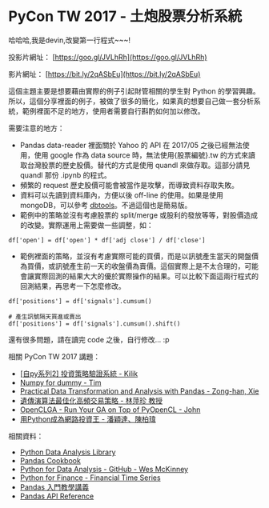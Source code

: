 # PyCon TW 2017 - 土炮股票分析系統

哈哈哈,我是devin,改變第一行程式~~~!

投影片網址： [https://goo.gl/JVLhRh](https://goo.gl/JVLhRh)

影片網址： [https://bit.ly/2qASbEu](https://bit.ly/2qASbEu)

這個主題主要是想要藉由實際的例子引起財管相關的學生對 Python 的學習興趣。所以，這個分享裡面的例子，被做了很多的簡化，如果真的想要自己做一套分析系統，範例裡面不足的地方，使用者需要自行斟酌如何加以修改。

需要注意的地方：

* Pandas data-reader 裡面關於 Yahoo 的 API 在 2017/05 之後已經無法使用，使用 google 作為 data source 時，無法使用{股票編號}.tw 的方式來讀取台灣股票的歷史股價。替代的方式是使用 quandl 來做存取。這部分請見 quandl 那份 .ipynb 的程式。
* 頻繁的 request 歷史股價可能會被當作是攻擊，而導致資料存取失敗。
* 資料可以先讀到資料庫內，方便以後 off-line 的使用。如果是使用 mongoDB，可以參考 [dbtools](https://github.com/victorgau/dbtools)。不過這個也是簡易版。
* 範例中的策略並沒有考慮股票的 split/merge 或股利的發放等等，對股價造成的改變。實際運用上需要做一些調整，如：
```
df['open'] = df['open'] * df['adj close'] / df['close']
```
* 範例裡面的策略，並沒有考慮實際可能的買價，而是以訊號產生當天的開盤價為買價，或訊號產生前一天的收盤價為賣價。這個實際上是不太合理的，可能會讓實際回測的結果大大的優於實際操作的結果。可以比較下面這兩行程式的回測結果，再思考一下怎麼修改。
 ```
 df['positions'] = df['signals'].cumsum()

 # 產生訊號隔天買進或賣出
 df['positions'] = df['signals'].cumsum().shift()
 ```

還有很多問題，請在讀完 code 之後，自行修改... :p

相關 PyCon TW 2017 講題：

* [[自py系列2] 投資策略驗證系統 - Kilik](https://tw.pycon.org/2017/en-us/events/talk/322153690393739347/)
* [Numpy for dummy - Tim](https://tw.pycon.org/2017/en-us/events/talk/348362827431411846/)
* [Practical Data Transformation and Analysis with Pandas - Zong-han, Xie ](https://tw.pycon.org/2017/en-us/events/talk/347901318163071105/)
* [遺傳演算法最佳化高頻交易策略 - 林萍珍 教授](https://tw.pycon.org/2017/en-us/events/talk/345417142851600500/)
* [OpenCLGA - Run Your GA on Top of PyOpenCL - John](https://tw.pycon.org/2017/en-us/events/talk/322244195077062740/)
* [用Python成為網路投資王 - 潘穎達、陳柏瑋](https://tw.pycon.org/2017/en-us/events/talk/320211463073431632/)

相關資料：

* [Python Data Analysis Library](http://pandas.pydata.org/)
* [Pandas Cookbook](http://pandas.pydata.org/pandas-docs/stable/cookbook.html)
* [Python for Data Analysis - GitHub - Wes McKinney](https://github.com/wesm/pydata-book)
* [Python for Finance - Financial Time Series](https://github.com/yhilpisch/py4fi/blob/master/ipython3/06_Financial_Time_Series.ipynb)
* [Pandas 入門教學講義](https://github.com/Wei1234c/Introduction_to_Pandas)
* [Pandas API Reference](http://pandas.pydata.org/pandas-docs/stable/api.html)